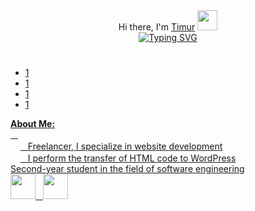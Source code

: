 <div>
  <div align="center">Hi there, I'm <a href="https://timur-jafarov.ru/" target="_blank">Timur</a>
<img src="https://github.com/blackcater/blackcater/raw/main/images/Hi.gif" height="32"/></div>
<div align="center">
  <a href="https://git.io/typing-svg"><img src="https://readme-typing-svg.demolab.com?font=Fira+Code&duration=2000&pause=2000&random=false&width=326&lines=%3Ch2%3EFrontend+Developer%3C%2Fh2%3E" alt="Typing SVG" />
    <h1></h1>
</div>
</div>

<ul list-style-type="none">
  <li>1</li>
  <li>1</li>
  <li>1</li>
  <li>1</li>
</ul>

<div><strong>About Me:</strong></div>
&nbsp &nbsp<div>
  <div><img height="16" width="16" src="https://cdn.simpleicons.org/freelancer/#29B2FE" /> &nbsp Freelancer, I specialize in website development</div>
  <div><img height="16" width="16" src="https://cdn.simpleicons.org/wordpress/#21759B" /> &nbsp I perform the transfer of HTML code to WordPress</div>
  <div>Second-year student in the field of software engineering</div>
</div>

<div>
  <img margin="0px 20px 0px 0px" height="40" width="40" src="https://cdn.simpleicons.org/javascript/#F7DF1E" /> &nbsp <img height="40" width="40" src="https://cdn.simpleicons.org/wordpress/#21759B" />
</div>
